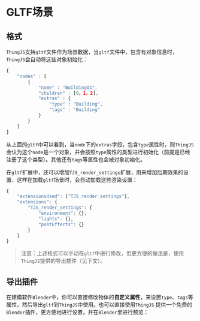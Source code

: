 # GLTF场景

## 格式
`ThingJS`支持`gltf`文件作为场景数据，当`gltf`文件中，包含有对象信息时，`ThingJS`会自动将这些对象初始化：
```javascript
{
    "nodes" : [
        {
            "name" : "Building01",        
            "children" : [0，1，2],
            "extras" : {
                "type" : "Building",
                "tags" : "Building"
            }
        }
    ]
}
```
从上面的`gltf`中可以看到，当`node`下的`extras`字段，包含`type`属性时，则`ThingJS`会认为这个`node`是一个对象，并会按照`type`属性的类型进行初始化（前提是已经注册了这个类型）。其他还有`tags`等属性也会被对象初始化。

在`gltf`扩展中，还可以增加`TJS_render_settings`扩展，用来增加后期效果的设置，这样在加载`gltf`场景时，会自动加载这些渲染设置：
```javascript
{
    "extensionsUsed": ["TJS_render_settings"],
    "extensions": {
        "TJS_render_settings": {
            "environment": {},
            "lights": {},
            "postEffects": {}
        }
    }
}
```

> 注意：上述格式可以手动在`gltf`中进行修改，但更方便的做法是，使用`ThingJS`提供的导出插件（见下文）。

## 导出插件

在建模软件`Blender`中，你可以直接修改物体的**自定义属性**，来设置`type`、`tags`等属性，然后导出`gltf`到`ThingJS`中使用。也可以直接使用`ThingJS` 提供一个免费的`Blender`插件，更方便地进行设置，并在`Blender`里进行预览：

